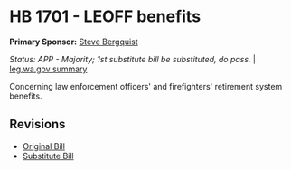 # HB 1701 - LEOFF benefits
**Primary Sponsor:** [Steve Bergquist](/person/leg/steve.bergquist.md)

*Status: APP - Majority; 1st substitute bill be substituted, do pass.* | [leg.wa.gov summary](https://app.leg.wa.gov/billsummary?BillNumber=1701&Year=2021)

Concerning law enforcement officers' and firefighters' retirement system benefits.

## Revisions
* [Original Bill](1/)
* [Substitute Bill](S/)